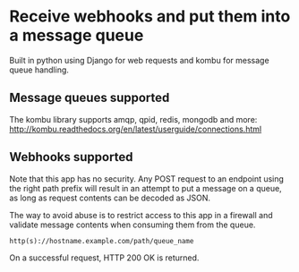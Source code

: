 # Receive webhooks and put them into a message queue
Built in python using Django for web requests and kombu for message queue handling.

## Message queues supported
The kombu library supports amqp, qpid, redis, mongodb and more: http://kombu.readthedocs.org/en/latest/userguide/connections.html

## Webhooks supported
Note that this app has no security. Any POST request to an endpoint using the right path prefix will result in an attempt to put a message on a queue, as long as request contents can be decoded as JSON.

The way to avoid abuse is to restrict access to this app in a firewall and validate message contents when consuming them from the queue.

    http(s)://hostname.example.com/path/queue_name

On a successful request, HTTP 200 OK is returned.
